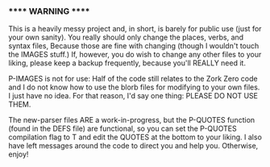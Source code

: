 ### **** WARNING ****

   This is a heavily messy project and, in short, is barely for public use (just for
your own sanity). You really should only change the places, verbs, and syntax files,
Because those are fine with changing (though I wouldn't touch the IMAGES stuff.) If,
however, you do wish to change any other files to your liking, please keep a backup
frequently, because you'll REALLY need it.

   P-IMAGES is not for use: Half of the code still relates to the Zork Zero code and
I do not know how to use the blorb files for modifying to your own files. I just have
no idea. For that reason, I'd say one thing: PLEASE DO NOT USE THEM.

   The new-parser files ARE a work-in-progress, but the P-QUOTES function (found in
the DEFS file) are functional, so you can set the P-QUOTES compilation flag to T and
edit the QUOTES at the bottom to your liking. I also have left messages around the
code to direct you and help you. Otherwise, enjoy!
